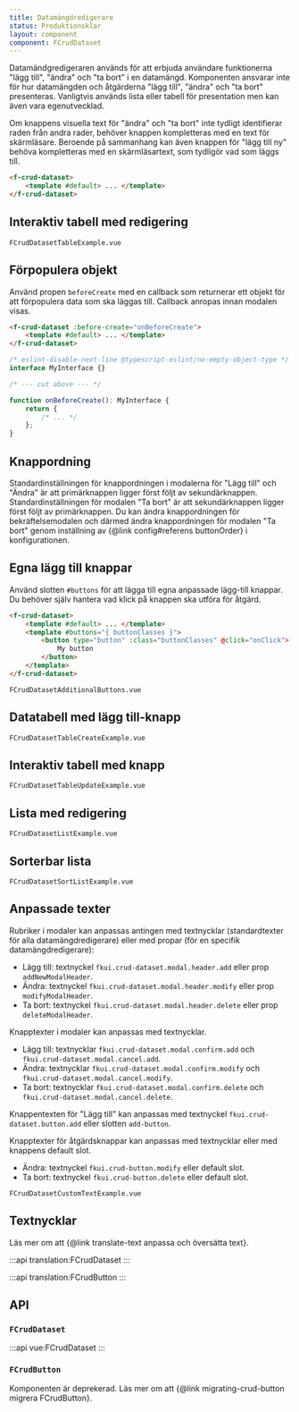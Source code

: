 ```yaml
---
title: Datamängdredigerare
status: Produktionsklar
layout: component
component: FCrudDataset
---
```


Datamändgredigeraren används för att erbjuda användare funktionerna "lägg till", "ändra" och "ta bort" i en datamängd.
Komponenten ansvarar inte för hur datamängden och åtgärderna "lägg till", "ändra" och "ta bort" presenteras.
Vanligtvis används lista eller tabell för presentation men kan även vara egenutvecklad.

Om knappens visuella text för "ändra" och "ta bort" inte tydligt identifierar raden från andra rader,
behöver knappen kompletteras med en text för skärmläsare.
Beroende på sammanhang kan även knappen för "lägg till ny" behöva kompletteras med en skärmläsartext,
som tydligör vad som läggs till.

```html name=base hidden
<f-crud-dataset>
    <template #default> ... </template>
</f-crud-dataset>
```

## Interaktiv tabell med redigering

```import
FCrudDatasetTableExample.vue
```

## Förpopulera objekt

Använd propen `beforeCreate` med en callback som returnerar ett objekt för att förpopulera data som ska läggas till.
Callback anropas innan modalen visas.

```html static
<f-crud-dataset :before-create="onBeforeCreate">
    <template #default> ... </template>
</f-crud-dataset>
```

```ts
/* eslint-disable-next-line @typescript-eslint/no-empty-object-type */
interface MyInterface {}

/* --- cut above --- */

function onBeforeCreate(): MyInterface {
    return {
        /* ... */
    };
}
```

## Knappordning

Standardinställningen för knappordningen i modalerna för "Lägg till" och "Ändra" är att primärknappen ligger först följt av sekundärknappen.
Standardinställningen för modalen "Ta bort" är att sekundärknappen ligger först följt av primärknappen.
Du kan ändra knappordningen för bekräftelsemodalen och därmed ändra knappordningen för modalen "Ta bort" genom inställning av {@link config#referens buttonOrder} i konfigurationen.

## Egna lägg till knappar

Använd slotten `#buttons` för att lägga till egna anpassade lägg-till knappar.
Du behöver själv hantera vad klick på knappen ska utföra för åtgärd.

```html compare=base
<f-crud-dataset>
    <template #default> ... </template>
    <template #buttons="{ buttonClasses }">
        <button type="button" :class="buttonClasses" @click="onClick">
            My button
        </button>
    </template>
</f-crud-dataset>
```

```import nomarkup
FCrudDatasetAdditionalButtons.vue
```

## Datatabell med lägg till-knapp

```import
FCrudDatasetTableCreateExample.vue
```

## Interaktiv tabell med knapp

```import
FCrudDatasetTableUpdateExample.vue
```

## Lista med redigering

```import
FCrudDatasetListExample.vue
```

## Sorterbar lista

```import
FCrudDatasetSortListExample.vue
```

## Anpassade texter

Rubriker i modaler kan anpassas antingen med textnycklar (standardtexter för alla datamängdredigerare) eller med propar (för en specifik datamängdredigerare):

- Lägg till: textnyckel `fkui.crud-dataset.modal.header.add` eller prop `addNewModalHeader`.
- Ändra: textnyckel `fkui.crud-dataset.modal.header.modify` eller prop `modifyModalHeader`.
- Ta bort: textnyckel `fkui.crud-dataset.modal.header.delete` eller prop `deleteModalHeader`.

Knapptexter i modaler kan anpassas med textnycklar.

- Lägg till: textnycklar `fkui.crud-dataset.modal.confirm.add` och `fkui.crud-dataset.modal.cancel.add`.
- Ändra: textnycklar `fkui.crud-dataset.modal.confirm.modify` och `fkui.crud-dataset.modal.cancel.modify`.
- Ta bort: textnycklar `fkui.crud-dataset.modal.confirm.delete` och `fkui.crud-dataset.modal.cancel.delete`.

Knappentexten för "Lägg till" kan anpassas med textnyckel `fkui.crud-dataset.button.add` eller slotten `add-button`.

Knapptexter för åtgärdsknappar kan anpassas med textnycklar eller med knappens default slot.

- Ändra: textnyckel `fkui.crud-button.modify` eller default slot.
- Ta bort: textnyckel `fkui.crud-button.delete` eller default slot.

```import
FCrudDatasetCustomTextExample.vue
```

## Textnycklar

Läs mer om att {@link translate-text anpassa och översätta text}.

:::api
translation:FCrudDataset
:::

:::api
translation:FCrudButton
:::

## API

### `FCrudDataset`

:::api
vue:FCrudDataset
:::

### `FCrudButton`

Komponenten är deprekerad.
Läs mer om att {@link migrating-crud-button migrera FCrudButton}.
